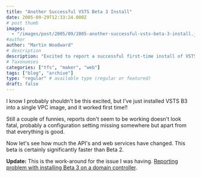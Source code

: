 ```yaml
---
title: "Another Successful VSTS Beta 3 Install"
date: 2005-09-29T12:33:24.000Z
# post thumb
images:
  - "/images/post/2005/09/2005-another-successful-vsts-beta-3-install.jpg"
#author
author: "Martin Woodward"
# description
description: "Excited to report a successful first-time install of VSTS Beta 3, despite minor reporting issues; it's significantly faster than Beta 2."
# Taxonomies
categories: ["tfs", "maker", "web"]
tags: ["blog", "archive"]
type: "regular" # available type (regular or featured)
draft: false
---
```

I know I probably shouldn't be this excited, but I've just installed VSTS B3 into a single VPC image, and it worked first time!!  

Still a couple of funnies, reports don't seem to be working doesn't look fatal, probably a configuration setting missing somewhere but apart from that everything is good.  

Now let's see how much the API's and web services have changed.  This beta is certainly significantly faster than Beta 2.

**Update:**  This is the work-around for the issue I was having.  [Reporting problem with installing Beta 3 on a domain controller](http://blogs.msdn.com/robcaron/archive/2005/10/05/477565.aspx).